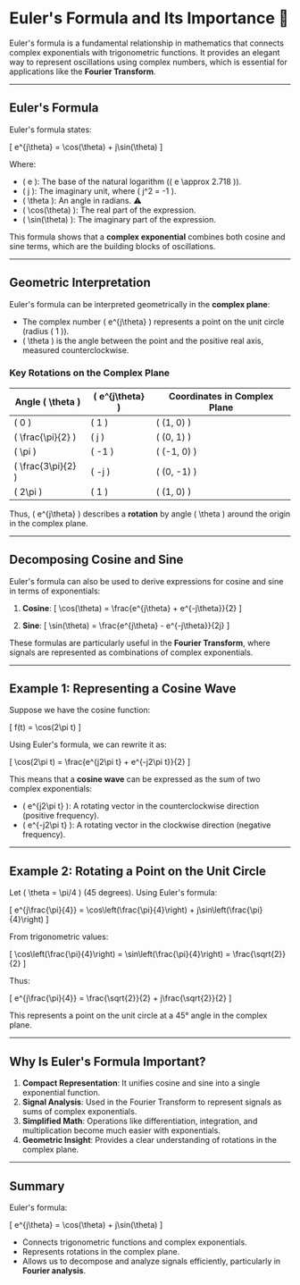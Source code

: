 # **Euler's Formula and Its Importance** 🍌  

Euler's formula is a fundamental relationship in mathematics that connects complex exponentials with trigonometric functions. It provides an elegant way to represent oscillations using complex numbers, which is essential for applications like the **Fourier Transform**.

---

## **Euler's Formula**  

Euler's formula states:

\[
e^{j\theta} = \cos(\theta) + j\sin(\theta)
\]

Where:  
- \( e \): The base of the natural logarithm (\( e \approx 2.718 \)).  
- \( j \): The imaginary unit, where \( j^2 = -1 \).  
- \( \theta \): An angle in radians. ⚠️ 
- \( \cos(\theta) \): The real part of the expression.  
- \( \sin(\theta) \): The imaginary part of the expression.  

This formula shows that a **complex exponential** combines both cosine and sine terms, which are the building blocks of oscillations.

---

## **Geometric Interpretation**  

Euler's formula can be interpreted geometrically in the **complex plane**:  
- The complex number \( e^{j\theta} \) represents a point on the unit circle (radius \( 1 \)).  
- \( \theta \) is the angle between the point and the positive real axis, measured counterclockwise.

### **Key Rotations on the Complex Plane**  

| Angle \( \theta \)       | \( e^{j\theta} \) | Coordinates in Complex Plane |
|--------------------------|------------------|------------------------------|
| \( 0 \)                  | \( 1 \)          | \( (1, 0) \)                 |
| \( \frac{\pi}{2} \)      | \( j \)          | \( (0, 1) \)                 |
| \( \pi \)                | \( -1 \)         | \( (-1, 0) \)                |
| \( \frac{3\pi}{2} \)     | \( -j \)         | \( (0, -1) \)                |
| \( 2\pi \)               | \( 1 \)          | \( (1, 0) \)                 |

Thus, \( e^{j\theta} \) describes a **rotation** by angle \( \theta \) around the origin in the complex plane.

---

## **Decomposing Cosine and Sine**  

Euler's formula can also be used to derive expressions for cosine and sine in terms of exponentials:

1. **Cosine**:
   \[
   \cos(\theta) = \frac{e^{j\theta} + e^{-j\theta}}{2}
   \]

2. **Sine**:
   \[
   \sin(\theta) = \frac{e^{j\theta} - e^{-j\theta}}{2j}
   \]

These formulas are particularly useful in the **Fourier Transform**, where signals are represented as combinations of complex exponentials.

---

## **Example 1: Representing a Cosine Wave**  

Suppose we have the cosine function:

\[
f(t) = \cos(2\pi t)
\]

Using Euler's formula, we can rewrite it as:

\[
\cos(2\pi t) = \frac{e^{j2\pi t} + e^{-j2\pi t}}{2}
\]

This means that a **cosine wave** can be expressed as the sum of two complex exponentials:  
- \( e^{j2\pi t} \): A rotating vector in the counterclockwise direction (positive frequency).  
- \( e^{-j2\pi t} \): A rotating vector in the clockwise direction (negative frequency).  

---

## **Example 2: Rotating a Point on the Unit Circle**  

Let \( \theta = \pi/4 \) (45 degrees). Using Euler's formula:

\[
e^{j\frac{\pi}{4}} = \cos\left(\frac{\pi}{4}\right) + j\sin\left(\frac{\pi}{4}\right)
\]

From trigonometric values:

\[
\cos\left(\frac{\pi}{4}\right) = \sin\left(\frac{\pi}{4}\right) = \frac{\sqrt{2}}{2}
\]

Thus:

\[
e^{j\frac{\pi}{4}} = \frac{\sqrt{2}}{2} + j\frac{\sqrt{2}}{2}
\]

This represents a point on the unit circle at a 45° angle in the complex plane.

---

## **Why Is Euler's Formula Important?**  

1. **Compact Representation**: It unifies cosine and sine into a single exponential function.  
2. **Signal Analysis**: Used in the Fourier Transform to represent signals as sums of complex exponentials.  
3. **Simplified Math**: Operations like differentiation, integration, and multiplication become much easier with exponentials.  
4. **Geometric Insight**: Provides a clear understanding of rotations in the complex plane.

---

## **Summary**  

Euler's formula:

\[
e^{j\theta} = \cos(\theta) + j\sin(\theta)
\]

- Connects trigonometric functions and complex exponentials.  
- Represents rotations in the complex plane.  
- Allows us to decompose and analyze signals efficiently, particularly in **Fourier analysis**.
